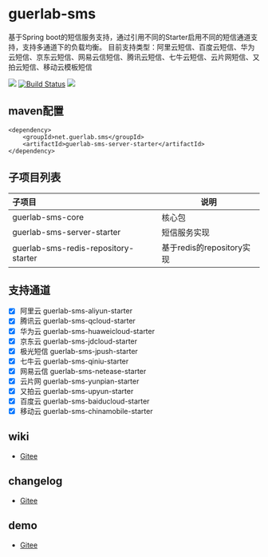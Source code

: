 # guerlab-sms

基于Spring boot的短信服务支持，通过引用不同的Starter启用不同的短信通道支持，支持多通道下的负载均衡。
目前支持类型：阿里云短信、百度云短信、华为云短信、京东云短信、网易云信短信、腾讯云短信、七牛云短信、云片网短信、又拍云短信、移动云模板短信

![](https://img.shields.io/maven-central/v/net.guerlab.sms/guerlab-sms-server-starter.svg)
[![Build Status](https://travis-ci.org/guerlab-net/guerlab-sms.svg?branch=master)](https://travis-ci.org/guerlab-net/guerlab-sms)
![](https://img.shields.io/badge/LICENSE-LGPL--3.0-brightgreen.svg)

## maven配置

```
<dependency>
	<groupId>net.guerlab.sms</groupId>
	<artifactId>guerlab-sms-server-starter</artifactId>
</dependency>
```

## 子项目列表

|子项目|说明|
|:--|--|
|guerlab-sms-core|核心包|
|guerlab-sms-server-starter|短信服务实现|
|guerlab-sms-redis-repository-starter|基于redis的repository实现|

## 支持通道

- [x] 阿里云 guerlab-sms-aliyun-starter
- [x] 腾讯云 guerlab-sms-qcloud-starter
- [x] 华为云 guerlab-sms-huaweicloud-starter
- [x] 京东云 guerlab-sms-jdcloud-starter
- [x] 极光短信 guerlab-sms-jpush-starter
- [x] 七牛云 guerlab-sms-qiniu-starter
- [X] 网易云信 guerlab-sms-netease-starter
- [X] 云片网 guerlab-sms-yunpian-starter
- [X] 又拍云 guerlab-sms-upyun-starter
- [X] 百度云 guerlab-sms-baiducloud-starter
- [X] 移动云 guerlab-sms-chinamobile-starter

## wiki

- [Gitee](https://gitee.com/guerlab_net/guerlab-sms/wikis/pages)

## changelog

- [Gitee](https://gitee.com/guerlab_net/guerlab-sms/wikis/pages)

## demo

- [Gitee](https://gitee.com/guerlab_net/guerlab-sms-demo)

